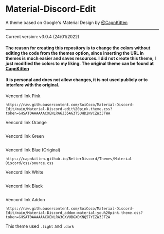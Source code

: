 # Material-Discord-Edit
A theme based on Google's Material Design by [@CapnKitten](https://github.com/CapnKitten/Material-Discord/tree/master)
<hr>

Current version: v3.0.4 (24/01/2022)

#### The reason for creating this repository is to change the colors without editing the code from the themes option, since inserting the URL in themes is much easier and saves resources. I did not create this theme, I just modified the colors to my liking. The original theme can be found at [CapnKitten](https://github.com/CapnKitten/Material-Discord/tree/master)


#### It is personal and does not allow changes, it is not used publicly or to interfere with the original.



Vencord link Pink
```
https://raw.githubusercontent.com/SoiCoco/Material-Discord-Edit/main/Material-Discord-edit%20pink.theme.css?token=GHSAT0AAAAAACXENLRA6J35AG3TSUHD2NVCZW3JTWA
```
Vencord link Orange
```

```
Vencord link Green
```

```
Vencord link Blue (Original)
```
https://capnkitten.github.io/BetterDiscord/Themes/Material-Discord/css/source.css
```
Vencord link White
```

```
Vencord link Black
```

```

Vencord link Addon
```
https://raw.githubusercontent.com/SoiCoco/Material-Discord-Edit/main/Material-Discord_addon-material-you%20pink.theme.css?token=GHSAT0AAAAAACXENLRA3GXVUBGXDKNQ57YEZW3JT2A
```

This theme used `.light` and `.dark`
